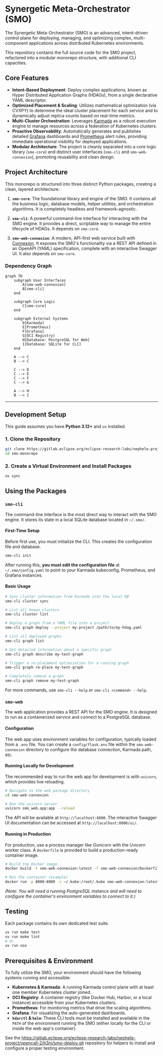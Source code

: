 # Synergetic Meta-Orchestrator (SMO)

The Synergetic Meta-Orchestrator (SMO) is an advanced, intent-driven control plane for deploying, managing, and optimizing complex, multi-component applications across distributed Kubernetes environments.

This repository contains the full source code for the SMO project, refactored into a modular monorepo structure, with additional CLI capacities.


## Core Features

*   **Intent-Based Deployment**: Deploy complex applications, known as Hyper Distributed Application Graphs (HDAGs), from a single declarative YAML descriptor.
*   **Optimized Placement & Scaling**: Utilizes mathematical optimization (via CVXPY) to determine the ideal cluster placement for each service and to dynamically adjust replica counts based on real-time metrics.
*   **Multi-Cluster Orchestration**: Leverages [Karmada](https://karmada.io/) as a robust execution engine to manage resources across a federation of Kubernetes clusters.
*   **Proactive Observability**: Automatically generates and publishes detailed [Grafana](https://grafana.com/) dashboards and [Prometheus](https://prometheus.io/) alert rules, providing immediate operational visibility for deployed applications.
*   **Modular Architecture**: The project is cleanly separated into a core logic library (`smo-core`) and distinct user interfaces (`smo-cli` and `smo-web-connexion`), promoting reusability and clean design.


## Project Architecture

This monorepo is structured into three distinct Python packages, creating a clean, layered architecture:

1.  **`smo-core`**: The foundational library and engine of the SMO. It contains all the business logic, database models, helper utilities, and orchestration algorithms. It is completely headless and framework-agnostic.

2.  **`smo-cli`**: A powerful command-line interface for interacting with the SMO engine. It provides a direct, scriptable way to manage the entire lifecycle of HDAGs. It depends on `smo-core`.

3.  **`smo-web-connexion`**: A modern, API-first web service built with [Connexion](https://connexion.readthedocs.io/). It exposes the SMO's functionality via a REST API defined in an OpenAPI (YAML) specification, complete with an interactive Swagger UI. It also depends on `smo-core`.


### Dependency Graph

```mermaid
graph TD
    subgraph User Interfaces
        A[smo-web-connexion]
        B[smo-cli]
    end

    subgraph Core Logic
        C[smo-core]
    end

    subgraph External Systems
        D[Karmada]
        E[Prometheus]
        F[Grafana]
        G[OCI Registry]
        H[Database: PostgreSQL for Web]
        I[Database: SQLite for CLI]
    end

    A --> C
    B --> C

    C --> D
    C --> E
    C --> F
    C --> G

    A --> H
    B --> I
```

---

## Development Setup

This guide assumes you have **Python 3.12+** and `uv` installed.

### 1. Clone the Repository

```bash
git clone https://gitlab.eclipse.org/eclipse-research-labs/nephele-project/opencall-2/h3ni/smo-monorepo.git
cd smo-monorepo
```

### 2. Create a Virtual Environment and Install Packages

```bash
uv sync
```

## Using the Packages

### `smo-cli`

The command-line interface is the most direct way to interact with the SMO engine. It stores its state in a local SQLite database located in `~/.smo/`.

#### First-Time Setup

Before first use, you must initialize the CLI. This creates the configuration file and database.

```bash
smo-cli init
```
After running this, **you must edit the configuration file** at `~/.smo/config.yaml` to point to your Karmada kubeconfig, Prometheus, and Grafana instances.

#### Basic Usage

```bash
# Sync cluster information from Karmada into the local DB
smo-cli cluster sync

# List all known clusters
smo-cli cluster list

# Deploy a graph from a YAML file into a project
smo-cli graph deploy --project my-project /path/to/my-hdag.yaml

# List all deployed graphs
smo-cli graph list

# Get detailed information about a specific graph
smo-cli graph describe my-test-graph

# Trigger a re-placement optimization for a running graph
smo-cli graph re-place my-test-graph

# Completely remove a graph
smo-cli graph remove my-test-graph
```

For more commands, use `smo-cli --help` or `smo-cli <command> --help`.

### `smo-web`

The web application provides a REST API for the SMO engine. It is designed to run as a containerized service and connect to a PostgreSQL database.

#### Configuration

The web app uses environment variables for configuration, typically loaded from a `.env` file. You can create a `config/flask.env` file within the `smo-web-connexion` directory to configure the database connection, Karmada path, etc.

#### Running Locally for Development

The recommended way to run the web app for development is with `uvicorn`, which provides live reloading.

```bash
# Navigate to the web package directory
cd smo-web-connexion

# Run the uvicorn server
uvicorn smo_web.app:app --reload
```

The API will be available at `http://localhost:8000`. The interactive Swagger UI documentation can be accessed at `http://localhost:8000/ui/`.

#### Running in Production

For production, use a process manager like Gunicorn with the Uvicorn worker class. A `Dockerfile` is provided to build a production-ready container image.

```bash
# Build the Docker image
docker build -t smo-web-connexion:latest -f smo-web-connexion/Dockerfile .

# Run the container (example)
docker run -p 8000:8000 -v ~/.kube:/root/.kube smo-web-connexion:latest
```
*(Note: You will need a running PostgreSQL instance and will need to configure the container's environment variables to connect to it.)*


## Testing

Each package contains its own dedicated test suite.

```bash
uv run make test
uv run make lint
# Or
uv run nox
```

## Prerequisites & Environment

To fully utilize the SMO, your environment should have the following systems running and accessible:

*   **Kubernetes & Karmada**: A running Karmada control plane with at least one member Kubernetes cluster joined.
*   **OCI Registry**: A container registry (like Docker Hub, Harbor, or a local instance) accessible from your Kubernetes clusters.
*   **Prometheus**: For monitoring metrics that drive the scaling algorithms.
*   **Grafana**: For visualizing the auto-generated dashboards.
*   **`hdarctl` & `helm`**: These CLI tools must be installed and available in the `PATH` of the environment running the SMO (either locally for the CLI or inside the web app's container).

See the <https://gitlab.eclipse.org/eclipse-research-labs/nephele-project/opencall-2/h3ni/smo-deploy.git> repository for helpers to install and configure a proper testing environment.
